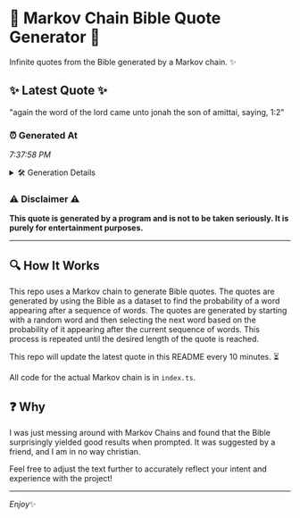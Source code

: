 # 📖 Markov Chain Bible Quote Generator 📖

Infinite quotes from the Bible generated by a Markov chain. ✨

## ✨ Latest Quote ✨
"again the word of the lord came unto jonah the son of amittai, saying, 1:2"

### ⏰ Generated At
*7:37:58 PM*

<details>
    <summary>🛠️ Generation Details</summary>
    <p>
        <strong>🌱 Seed:</strong> again<br>
        <strong>🔄 Iterations:</strong> 14<br>
        <strong>📜 Context History:</strong><br>[ again ]: the<br>[ again, the ]: word<br>[ again, the, word ]: of<br>[ again, the, word, of ]: the<br>[ again, the, word, of, the ]: lord<br>[ again, the, word, of, the, lord ]: came<br>[ the, word, of, the, lord, came ]: unto<br>[ word, of, the, lord, came, unto ]: jonah<br>[ of, the, lord, came, unto, jonah ]: the<br>[ the, lord, came, unto, jonah, the ]: son<br>[ lord, came, unto, jonah, the, son ]: of<br>[ came, unto, jonah, the, son, of ]: amittai,<br>[ unto, jonah, the, son, of, amittai, ]: saying,<br>[ jonah, the, son, of, amittai,, saying, ]: 1:2<br>
    </p>
</details>

### ⚠️ Disclaimer ⚠️
**This quote is generated by a program and is not to be taken seriously. It is purely for entertainment purposes.**

---

## 🔍 How It Works

This repo uses a Markov chain to generate Bible quotes. The quotes are generated by using the Bible as a dataset to find the probability of a word appearing after a sequence of words. The quotes are generated by starting with a random word and then selecting the next word based on the probability of it appearing after the current sequence of words. This process is repeated until the desired length of the quote is reached.

This repo will update the latest quote in this README every 10 minutes. ⏳

All code for the actual Markov chain is in `index.ts`.

## ❓ Why

I was just messing around with Markov Chains and found that the Bible surprisingly yielded good results when prompted. 
It was suggested by a friend, and I am in no way christian.

Feel free to adjust the text further to accurately reflect your intent and experience with the project!

---

*Enjoy*✨
